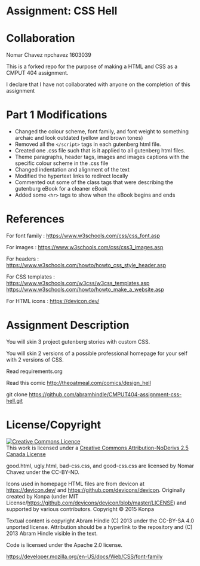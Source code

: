 Assignment: CSS Hell
====================

Collaboration
====================
Nomar Chavez
npchavez
1603039

This is a forked repo for the purpose of making a HTML and CSS as a CMPUT 404 assignment.

I declare that I have not collaborated with anyone on the completion of this assignment

Part 1 Modifications
====================
- Changed the colour scheme, font family, and font weight to something archaic and look outdated (yellow and brown tones)
- Removed all the `</script>` tags in each gutenberg html file.
- Created one .css file such that is it applied to all gutenberg html files. 
- Theme paragraphs, header tags, images and images captions with the specific colour scheme in the .css file 
- Changed indentation and alignment of the text
- Modified the hypertext links to redirect locally
- Commented out some of the class tags that were describing the gutenburg eBook for a cleaner eBook
- Added some `<hr>` tags to show when the eBook begins and ends

References
==========
For font family : https://www.w3schools.com/css/css_font.asp

For images : https://www.w3schools.com/css/css3_images.asp

For headers : https://www.w3schools.com/howto/howto_css_style_header.asp

For CSS templates : https://www.w3schools.com/w3css/w3css_templates.asp
                    https://www.w3schools.com/howto/howto_make_a_website.asp

For HTML icons : https://devicon.dev/

Assignment Description
======================
You will skin 3 project gutenberg stories with custom CSS.

You will skin 2 versions of a possible professional homepage for your
self with 2 versions of CSS.

Read requirements.org

Read this comic http://theoatmeal.com/comics/design_hell

git clone https://github.com/abramhindle/CMPUT404-assignment-css-hell.git

License/Copyright
=================
<a rel="license" href="http://creativecommons.org/licenses/by-nd/2.5/ca/"><img alt="Creative Commons Licence" style="border-width:0" src="https://i.creativecommons.org/l/by-nd/2.5/ca/88x31.png" /></a><br />This work is licensed under a <a rel="license" href="http://creativecommons.org/licenses/by-nd/2.5/ca/">Creative Commons Attribution-NoDerivs 2.5 Canada License</a>

good.html, ugly.html, bad-css.css, and good-css.css are licensed by Nomar Chavez under the CC-BY-ND.

Icons used in homepage HTML files are from devicon at https://devicon.dev/ and https://github.com/devicons/devicon. Originally created by Konpa (under MIT License/https://github.com/devicons/devicon/blob/master/LICENSE) and
supported by various contributors.
Copyright © 2015 Konpa

Textual content is copyright Abram Hindle (C) 2013 under the CC-BY-SA
4.0 unported license. Attribution should be a hyperlink to the
repository and (C) 2013 Abram Hindle visible in the text.

Code is licensed under the Apache 2.0 license.


https://developer.mozilla.org/en-US/docs/Web/CSS/font-family